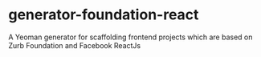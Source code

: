 # generator-foundation-react
A Yeoman generator for scaffolding frontend projects which are based on Zurb Foundation and Facebook ReactJs
